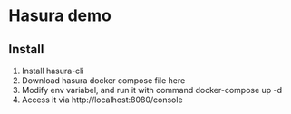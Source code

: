 # Hasura demo

## Install
1. Install hasura-cli
1. Download hasura docker compose file here
1. Modify env variabel, and run it with command docker-compose up -d
1. Access it via http://localhost:8080/console
